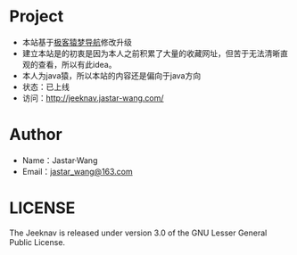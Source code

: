 # Project
- 本站基于[极客猿梦导航](http://www.zcbboke.com)修改升级
- 建立本站是的初衷是因为本人之前积累了大量的收藏网址，但苦于无法清晰直观的查看，所以有此idea。
- 本人为java猿，所以本站的内容还是偏向于java方向
- 状态：已上线
- 访问：http://jeeknav.jastar-wang.com/

# Author
- Name：Jastar·Wang
- Email：jastar_wang@163.com

# LICENSE
The Jeeknav is released under version 3.0 of the GNU Lesser General Public License.
